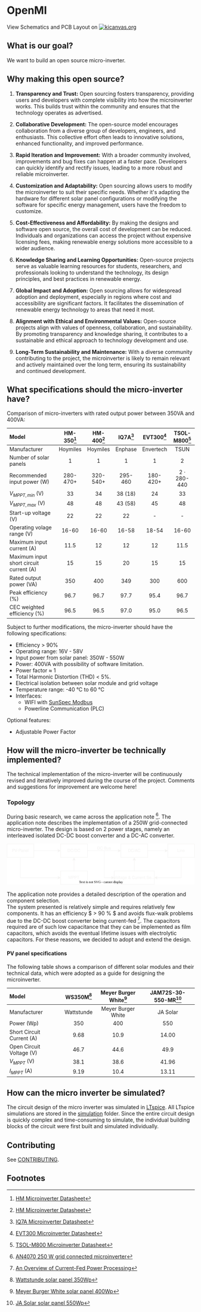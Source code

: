 # OpenMI

View Schematics and PCB Layout on [![kicanvas.org](https://img.shields.io/badge/kicanvas.org-8864CB)](https://kicanvas.org/?github=https://github.com/OpenCleanEnergy/OpenMI/tree/main/hardware/KiCad/OpenMI)

## What is our goal?

We want to build an open source micro-inverter.

## Why making this open source?

1. **Transparency and Trust:** Open sourcing fosters transparency, providing users and developers with complete visibility into how the microinverter works. This builds trust within the community and ensures that the technology operates as advertised.

2. **Collaborative Development:** The open-source model encourages collaboration from a diverse group of developers, engineers, and enthusiasts. This collective effort often leads to innovative solutions, enhanced functionality, and improved performance.

3. **Rapid Iteration and Improvement:** With a broader community involved, improvements and bug fixes can happen at a faster pace. Developers can quickly identify and rectify issues, leading to a more robust and reliable microinverter.

4. **Customization and Adaptability:** Open sourcing allows users to modify the microinverter to suit their specific needs. Whether it's adapting the hardware for different solar panel configurations or modifying the software for specific energy management, users have the freedom to customize.

5. **Cost-Effectiveness and Affordability:** By making the designs and software open source, the overall cost of development can be reduced. Individuals and organizations can access the project without expensive licensing fees, making renewable energy solutions more accessible to a wider audience.

6. **Knowledge Sharing and Learning Opportunities:** Open-source projects serve as valuable learning resources for students, researchers, and professionals looking to understand the technology, its design principles, and best practices in renewable energy.

7. **Global Impact and Adoption:** Open sourcing allows for widespread adoption and deployment, especially in regions where cost and accessibility are significant factors. It facilitates the dissemination of renewable energy technology to areas that need it most.

8. **Alignment with Ethical and Environmental Values:** Open-source projects align with values of openness, collaboration, and sustainability. By promoting transparency and knowledge sharing, it contributes to a sustainable and ethical approach to technology development and use.

9. **Long-Term Sustainability and Maintenance:** With a diverse community contributing to the project, the microinverter is likely to remain relevant and actively maintained over the long term, ensuring its sustainability and continued development.

## What specifications should the micro-inverter have?

Comparison of micro-inverters with rated output power between 350VA and 400VA:

| Model                                  | HM-350[^HM] | HM-400[^HM] | IQ7A[^IQ7A] |EVT300[^EVT300]|TSOL-M800[^TSOL] |
|:---------------------------------------|:-----------:|:-----------:|:-----------:|:-------------:|:---------------:|
| Manufacturer                           | Hoymiles    | Hoymiles    | Enphase     | Envertech     |    TSUN         |
| Number of solar panels                 | 1           | 1           | 1           | 1             | 2               |
| Recommended input power (W)            | 280-470+    | 320-540+    | 295-460     | 180-420+      |2 $\cdot$ 280-440|
| $V_{MPPT,min}$ (V)                     | 33          | 34          | 38 (18)     | 24            | 33              |
| $V_{MPPT,max}$ (V)                     | 48          | 48          | 43 (58)     | 45            | 48              |
| Start-up voltage (V)                   | 22          | 22          | 22          | -             | -               |
| Operating volage range (V)             | 16-60       | 16-60       | 16-58       | 18-54         | 16-60           |
| Maximum input current (A)              | 11.5        | 12          | 12          | 12            | 11.5            |
| Maximum input short circuit current (A)| 15          | 15          | 20          | 15            | 15              |
| Rated output power (VA)                | 350         | 400         | 349         | 300           | 600             |
| Peak efficiency (%)                    | 96.7        | 96.7        | 97.7        | 95.4          | 96.7            |
| CEC weighted efficiency (%)            | 96.5        | 96.5        | 97.0        | 95.0          | 96.5            |

Subject to further modifications, the micro-inverter should have the following specifications:
- Efficiency > 90%
- Operating range: 16V - 58V
- Input power from solar panel: 350W - 550W
- Power: 400VA with possibility of software limitation.
- Power factor ≈ 1
- Total Harmonic Distortion (THD) < 5%.
- Electrical isolation between solar module and grid voltage
- Temperature range: -40 °C to 60 °C
- Interfaces:
  - WIFI with [SunSpec Modbus](https://sunspec.org/sunspec-modbus-specifications/)
  - Powerline Communication (PLC)

Optional features:
- Adjustable Power Factor

## How will the micro-inverter be technically implemented?

The technical implementation of the micro-inverter will be continuously revised and iteratively improved during the course of the project. Comments and suggestions for improvement are welcome here!

### Topology

During basic research, we came across the application note [^AN4070]. The application note describes the implementation of a 250W grid-connected micro-inverter. The design is based on 2 power stages, namely an interleaved isolated DC-DC boost converter and a DC-AC converter.

![Block Scheme](docs/block-scheme.drawio.svg)  

The application note provides a detailed description of the operation and component selection.  
The system presented is relatively simple and requires relatively few components. It has an efficiency $ > 90 \% $ and avoids flux-walk problems due to the DC-DC boost converter being current-fed [^MAGNA]. The capacitors required are of such low capacitance that they can be implemented as film capacitors, which avoids the eventual lifetime issues with electrolytic capacitors.
For these reasons, we decided to adopt and extend the design.

#### PV panel specifications

The following table shows a comparison of different solar modules and their technical data, which were adopted as a guide for designing the microinverter.

| Model                        | WS350M[^WS350M]| Meyer Burger White[^MB]| JAM72S-30-550-MR[^JA] |
|:-----------------------------|:--------------:|:----------------------:|:---------------------:|
| Manufacturer                 | Wattstunde     | Meyer Burger White     | JA Solar              |
| Power (Wp)                   | 350            | 400                    | 550                   |
| Short Circuit Current (A)    | 9.68           | 10.9                   | 14.00                 |
| Open Circuit Voltage (V)     | 46.7           | 44.6                   | 49.9                  |
| $V_{MPPT}$ (V)               | 38.1           | 38.6                   | 41.96                 |
| $I_{MPPT}$ (A)               | 9.19           | 10.4                   | 13.11                 |

## How can the micro inverter be simulated?

The circuit design of the micro inverter was simulated in [LTspice](https://www.analog.com/en/design-center/design-tools-and-calculators/ltspice-simulator.html). All LTspice simulations are stored in the [simulation](simulation) folder.
Since the entire circuit design is quickly complex and time-consuming to simulate, the individual building blocks of the circuit were first built and simulated individually.

## Contributing

See [CONTRIBUTING](CONTRIBUTING.md).

## Footnotes

[^HM]: [HM Microinverter Datasheet](https://www.hoymiles.com/wp-content/uploads/downloadupload/Datasheet_HM-300-350-400_AP_EN_V202206.pdf)

[^IQ7A]: [IQ7A Microinverter Datasheet](https://enphase.com/download/iq7a-microinverter-data-sheet)

[^EVT300]: [EVT300 Microinverter Datasheet](https://envertec.com/wp-content/uploads/2022/11/EVT300_Datasheet.pdf)

[^TSOL]: [TSOL-M800 Microinverter Datasheet](https://www.ecoheroes.shop/media/pdf/c9/f6/5b/Datenblatt_Mikrowechselrichter_TSUN_M800_EN.pdf)

[^AN4070]: [AN4070 250 W grid connected microinverter](https://www.st.com/resource/en/application_note/dm00050692-250-w-grid-connected-microinverter-stmicroelectronics.pdf)

[^WS350M]: [Wattstunde solar panel 350Wp](https://solarkontor.de/mediafiles/PDF/Solarmodule/Wattstunde/M-Reihe/Datenblatt%20M%20%20v0123.pdf)

[^MB]: [Meyer Burger White solar panel 400Wp](https://www.meyerburger.com/fileadmin/user_upload/PDFs/Produktdatenblaetter/DE/DS_Meyer_Burger_White_de.pdf)

[^JA]: [JA Solar solar panel 550Wp](https://www.jasolar.com/uploadfile/2022/1122/20221122050252648.pdf)

[^MAGNA]: [An Overview of Current-Fed Power Processing](https://magna-power.com/learn/white-paper/current-fed-power-processing)
